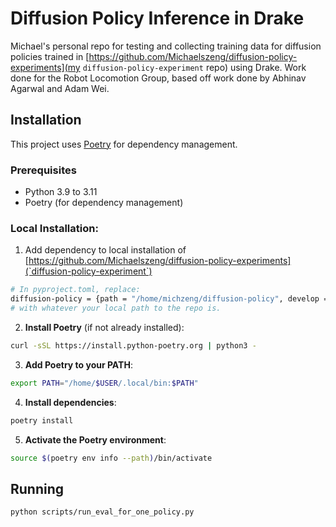 # Diffusion Policy Inference in Drake

Michael's personal repo for testing and collecting training data for diffusion policies trained in [https://github.com/Michaelszeng/diffusion-policy-experiments](my `diffusion-policy-experiment` repo) using Drake. Work done for the Robot Locomotion Group, based off work done by Abhinav Agarwal and Adam Wei.

## Installation

This project uses [Poetry](https://python-poetry.org/) for dependency management.

### Prerequisites
- Python 3.9 to 3.11
- Poetry (for dependency management)

### Local Installation:

1. Add dependency to local installation of [https://github.com/Michaelszeng/diffusion-policy-experiments](`diffusion-policy-experiment`)
```bash
# In pyproject.toml, replace:
diffusion-policy = {path = "/home/michzeng/diffusion-policy", develop = true}
# with whatever your local path to the repo is.
```

2. **Install Poetry** (if not already installed):
```bash
curl -sSL https://install.python-poetry.org | python3 -
```

3. **Add Poetry to your PATH**:
```bash
export PATH="/home/$USER/.local/bin:$PATH"
```

4. **Install dependencies**:
```bash
poetry install
```

5. **Activate the Poetry environment**:
```bash
source $(poetry env info --path)/bin/activate
```


## Running

```bash
python scripts/run_eval_for_one_policy.py
```